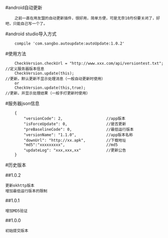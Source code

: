 #android自动更新

        之前一直在用友盟的自动更新插件，很好用，简单方便，可是无奈10月份要关闭了，好吧，只能自己写一个了。

#android studio导入方式

        compile 'com.sangbo.autoupdate:autoUpdate:1.0.2'
        
#使用方法

        CheckVersion.checkUrl = "http://www.xxx.com/api/versiontest.txt";     //定义服务器版本信息
        CheckVersion.update(this);                                            //更新，默认更新不显示处理消息（一般自动更新时使用）
        or
        CheckVersion.update(this,true);                                       //更新，并显示处理结果（一般手打更新时使用）


#服务器json信息

        {
            "versionCode": 2,                   //app版本
            "isForceUpdate": 0,                 //是否更新
            "preBaselineCode": 0,               //最低运行版本
            "versionName": "1.1.0",             //app版本名称
            "downUrl": "http://xx.apk",         //下载地址
            "md5":"xxxxxxxxx",                  //md5
            "updateLog": "xxx,xxx,xx"           //更新公告
        }
        
        
#历史版本

##1.0.2

    更新okhttp版本
    增加最低运行版本的限制

##1.0.1

    增加MD5验证

##1.0.0

    初始提交版本
    